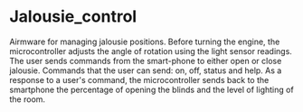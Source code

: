 # Jalousie_control
Аirmware for managing jalousie positions. 
Before turning the engine, the microcontroller adjusts the angle of rotation using the light sensor readings.
The user sends commands from the smart-phone to either open or close  jalousie. 
Сommands that the user can send: on, off, status and help.
As a response to a user's command, the microcontroller sends back to the smartphone the percentage of opening the blinds and the level of lighting of the room.
